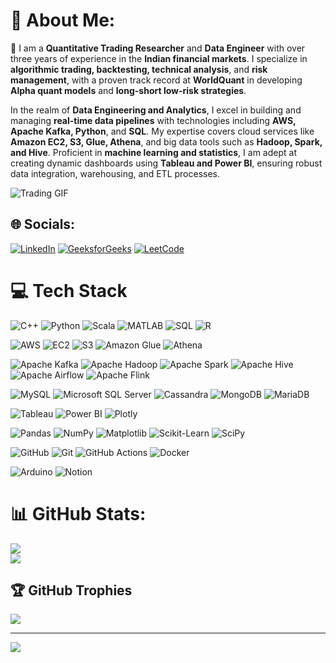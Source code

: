 # 🌟 About Me:

🔭 I am a **Quantitative Trading Researcher** and **Data Engineer** with over three years of experience in the **Indian financial markets**. I specialize in **algorithmic trading, backtesting, technical analysis**, and **risk management**, with a proven track record at **WorldQuant** in developing **Alpha quant models** and **long-short low-risk strategies**.

In the realm of **Data Engineering and Analytics**, I excel in building and managing **real-time data pipelines** with technologies including **AWS, Apache Kafka, Python**, and **SQL**. My expertise covers cloud services like **Amazon EC2, S3, Glue, Athena**, and big data tools such as **Hadoop, Spark, and Hive**. Proficient in **machine learning and statistics**, I am adept at creating dynamic dashboards using **Tableau and Power BI**, ensuring robust data integration, warehousing, and ETL processes.

![Trading GIF](https://media.giphy.com/media/erePhJFWkfYMwTpNT8/giphy.gif)




## 🌐 Socials:
[![LinkedIn](https://img.shields.io/badge/LinkedIn-%230077B5.svg?style=for-the-badge&logo=linkedin&logoColor=white)](https://linkedin.com/in/purvendra-kushvansh-019b99228)
[![GeeksforGeeks](https://img.shields.io/badge/GeeksforGeeks-%2300b300.svg?style=for-the-badge&logo=geeksforgeeks&logoColor=white)](https://auth.geeksforgeeks.org/user/purvend0hz9)
[![LeetCode](https://img.shields.io/badge/LeetCode-%23FFA116.svg?style=for-the-badge&logo=leetcode&logoColor=black)](https://leetcode.com/purvendra1969/)

# 💻 Tech Stack


![C++](https://img.shields.io/badge/C++-%2300599C.svg?style=flat-square&logo=cplusplus&logoColor=white)
![Python](https://img.shields.io/badge/Python-%2314354C.svg?style=flat-square&logo=python&logoColor=white)
![Scala](https://img.shields.io/badge/Scala-%23DC322F.svg?style=flat-square&logo=scala&logoColor=white)
![MATLAB](https://img.shields.io/badge/MATLAB-%23ffdb00.svg?style=flat-square&logo=mathworks&logoColor=black)
![SQL](https://img.shields.io/badge/SQL-%2300f.svg?style=flat-square&logo=amazon-dynamodb&logoColor=white)
![R](https://img.shields.io/badge/R-%23276DC3.svg?style=flat-square&logo=r&logoColor=white)

![AWS](https://img.shields.io/badge/AWS-%23FF9900.svg?style=flat-square&logo=amazon-aws&logoColor=white)
![EC2](https://img.shields.io/badge/EC2-%23FF9900.svg?style=flat-square&logo=amazon-ec2&logoColor=black)
![S3](https://img.shields.io/badge/S3-%23569A31.svg?style=flat-square&logo=amazon-s3&logoColor=white)
![Amazon Glue](https://img.shields.io/badge/Amazon_Glue-%23FF9900.svg?style=flat-square&logo=amazon-aws&logoColor=white)
![Athena](https://img.shields.io/badge/Athena-%231674B1.svg?style=flat-square&logo=amazon-athena&logoColor=white)

![Apache Kafka](https://img.shields.io/badge/Apache_Kafka-%23000000.svg?style=flat-square&logo=apache-kafka&logoColor=white)
![Apache Hadoop](https://img.shields.io/badge/Apache_Hadoop-%2366CCFF.svg?style=flat-square&logo=apache-hadoop&logoColor=black)
![Apache Spark](https://img.shields.io/badge/Apache_Spark-%23E25A1C.svg?style=flat-square&logo=apache-spark&logoColor=white)
![Apache Hive](https://img.shields.io/badge/Apache_Hive-%23FDEE21.svg?style=flat-square&logo=apache-hive&logoColor=black)
![Apache Airflow](https://img.shields.io/badge/Apache_Airflow-%23017CEE.svg?style=flat-square&logo=apache-airflow&logoColor=white)
![Apache Flink](https://img.shields.io/badge/Apache_Flink-%23E6526F.svg?style=flat-square&logo=apache-flink&logoColor=white)

![MySQL](https://img.shields.io/badge/MySQL-%2300f.svg?style=flat-square&logo=mysql&logoColor=white)
![Microsoft SQL Server](https://img.shields.io/badge/Microsoft_SQL_Server-%23CC2927.svg?style=flat-square&logo=microsoft-sql-server&logoColor=white)
![Cassandra](https://img.shields.io/badge/Cassandra-%231287B1.svg?style=flat-square&logo=apache-cassandra&logoColor=white)
![MongoDB](https://img.shields.io/badge/MongoDB-%234EA94B.svg?style=flat-square&logo=mongodb&logoColor=white)
![MariaDB](https://img.shields.io/badge/MariaDB-%23003545.svg?style=flat-square&logo=mariadb&logoColor=white)

![Tableau](https://img.shields.io/badge/Tableau-%23E97627.svg?style=flat-square&logo=tableau&logoColor=white)
![Power BI](https://img.shields.io/badge/Power_BI-%23F2C811.svg?style=flat-square&logo=power-bi&logoColor=black)
![Plotly](https://img.shields.io/badge/Plotly-%233F4F75.svg?style=flat-square&logo=plotly&logoColor=white)

![Pandas](https://img.shields.io/badge/pandas-%23150458.svg?style=flat-square&logo=pandas&logoColor=white)
![NumPy](https://img.shields.io/badge/numpy-%23013243.svg?style=flat-square&logo=numpy&logoColor=white)
![Matplotlib](https://img.shields.io/badge/matplotlib-%23150458.svg?style=flat-square&logo=python&logoColor=white)
![Scikit-Learn](https://img.shields.io/badge/scikit--learn-%23F7931E.svg?style=flat-square&logo=scikit-learn&logoColor=white)
![SciPy](https://img.shields.io/badge/SciPy-%230C55A5.svg?style=flat-square&logo=scipy&logoColor=white)

![GitHub](https://img.shields.io/badge/GitHub-%23181717.svg?style=flat-square&logo=github&logoColor=white)
![Git](https://img.shields.io/badge/Git-%23F05033.svg?style=flat-square&logo=git&logoColor=white)
![GitHub Actions](https://img.shields.io/badge/GitHub_Actions-%232088FF.svg?style=flat-square&logo=github-actions&logoColor=white)
![Docker](https://img.shields.io/badge/Docker-%230db7ed.svg?style=flat-square&logo=docker&logoColor=white)

![Arduino](https://img.shields.io/badge/Arduino-%2300979D.svg?style=flat-square&logo=arduino&logoColor=white)
![Notion](https://img.shields.io/badge/Notion-%23000000.svg?style=flat-square&logo=notion&logoColor=white)


# 📊 GitHub Stats:
![](https://github-readme-stats.vercel.app/api?username=purvendra1969&theme=dark&hide_border=false&include_all_commits=false&count_private=false)<br/>
![](https://github-readme-streak-stats.herokuapp.com/?user=purvendra1969&theme=dark&hide_border=false)<br/>


## 🏆 GitHub Trophies
![](https://github-profile-trophy.vercel.app/?username=purvendra1969&theme=radical&no-frame=false&no-bg=true&margin-w=4)

---
[![](https://visitcount.itsvg.in/api?id=purvendra1969&icon=0&color=0)](https://visitcount.itsvg.in)

<!-- Proudly created with GPRM ( https://gprm.itsvg.in ) -->
